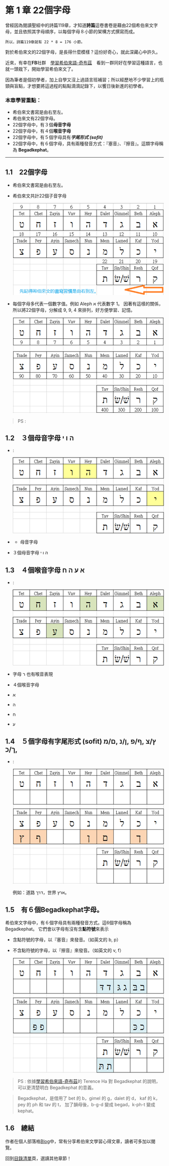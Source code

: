 # 第 1 章 22個字母 

曾經因為閱讀聖經中的詩篇119章，才知道**詩篇**這卷書卷是藉由22個希伯來文字母，並且依照其字母順序，以每個字母８小節的架構方式撰寫而成。

    所以，詩篇119章就有 22 * 8 = 176 小節。

對於希伯來文的22個字母，是長得什麼模樣？這份好奇心，就此深藏心中許久。

近來，有幸在**FB**社群　[學習希伯來語-奇布茲][]　看到一群同好在學習這種語言，也就一頭栽下，開始學習希伯來文了。

因為筆者是個初學者，加上自學又沒上過語言班補習；所以經歷地不少學習上的瓶頸與盲點，才想要將這過程的點點滴滴記錄下，以饗日後新進的初學者。


### 本章學習重點：
- 希伯來文書寫是由右至左。
- 希伯來文有22個字母。
- 22個字母中，有３個**母音字母**
- 22個字母中，有４個**喉音字母**
- 22個字母中，有５個字母具有***字尾形式 (sofit)***
- 22個字母中，有６個字母，具有兩種發音方式：『塞音』、『擦音』。這類字母稱為 **Begadkephat**。


---------------
## 1.1　22個字母
- 希伯來文書寫是由右至左。
- 希伯來文共計22個子音字母

 	![22個子音字母](../images/img01-01.png)

- 每個字母多代表一個數字值。例如 Aleph א 代表數字 1。
因著有這樣的關係，所以將22個字母，分解成 9, 9, 4 來排列，好方便學習、記憶。

 	![字母與數字](../images/img01-02.png)

> PS :



## 1.2　３個母音字母 ה ו י
- :

 	![母音字母](../images/img01-03.png)

- - 母音字母

- ３個母音字母 ה ו י


## 1.3　４個喉音字母 א ע ה ח 
- :

 	![喉音字母](../images/img01-04.png)

- 字母 ר 也有喉音表現

- ４個喉音字母
 - א
 - ה
 - ח
 - ע

## 1.4　５個字母有字尾形式 (sofit) ץ/צ ,ף/פ ,ן/נ ,ם/מ ,ך/כ
- :

 	![字尾形式](../images/img01-05.png)


	例如：道路 דרך，世界 ארץ。



## 1.5　有６個Begadkephat字母。
 

希伯來文字母中，有６個字母具有兩種發音方式。這6個字母稱為 Begadkephat。
它們會以字母有沒有含**點符號**來表示

- 含點符號的字母，以『塞音』來發音。（如英文的 b, p）
- 不含點符號的字母，以『擦音』來發音。（如英文的 v, f）

 	![Begadkephat字母](../images/img01-06.png)


> PS : 依據[學習希伯來語-奇布茲]的 Terence Ha 對 Begadkephat 的說明，可以更清楚明白 Begadkephat 的意義。

> Begadkephat，是借用了 bet 的 b，gimel 的 g，dalet 的 d，
kaf 的 k，pey 的 ph 和 tav 的 t，
加了韻母後，b-g-d 變成 begad，k-ph-t 變成 kephat。



## 1.6　總結

作者在個人部落格[Blog][]中，常有分享希伯來文學習心得文章，讀者可多加以閱覽。

回到[目錄清單][]頁，選讀其他章節！

[Blog]: http://pertonchang.blogspot.tw/
[pertonchang]: http://pertonchang.blogspot.tw/
[目錄清單]: ../README.md

[學習希伯來語-奇布茲]: https://www.facebook.com/groups/308100932705850/
[001]: https://www.facebook.com/groups/308100932705850/
[002]: https://www.facebook.com/groups/308100932705850/
